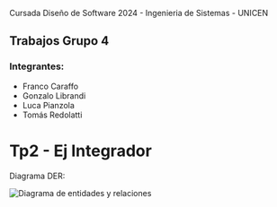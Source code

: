 Cursada Diseño de Software 2024 - Ingenieria de Sistemas - UNICEN
## Trabajos Grupo 4
### Integrantes:
- Franco Caraffo
- Gonzalo Librandi
- Luca Pianzola
- Tomás Redolatti

# Tp2 - Ej Integrador

Diagrama DER:

![Diagrama de entidades y relaciones](https://github.com/user-attachments/assets/eb357e01-ad3f-4c47-9165-62903b3ca5de)
